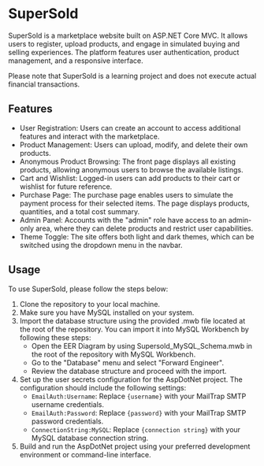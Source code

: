 # SuperSold

SuperSold is a marketplace website built on ASP.NET Core MVC. It allows users to register, upload products, and engage in simulated buying and selling experiences. The platform features user authentication, product management, and a responsive interface.

Please note that SuperSold is a learning project and does not execute actual financial transactions.

## Features

- User Registration: Users can create an account to access additional features and interact with the marketplace.
- Product Management: Users can upload, modify, and delete their own products.
- Anonymous Product Browsing: The front page displays all existing products, allowing anonymous users to browse the available listings.
- Cart and Wishlist: Logged-in users can add products to their cart or wishlist for future reference.
- Purchase Page: The purchase page enables users to simulate the payment process for their selected items. The page displays products, quantities, and a total cost summary.
- Admin Panel: Accounts with the "admin" role have access to an admin-only area, where they can delete products and restrict user capabilities.
- Theme Toggle: The site offers both light and dark themes, which can be switched using the dropdown menu in the navbar.

## Usage

To use SuperSold, please follow the steps below:

1. Clone the repository to your local machine.
2. Make sure you have MySQL installed on your system.
3. Import the database structure using the provided .mwb file located at the root of the repository. You can import it into MySQL Workbench by following these steps:
   - Open the EER Diagram by using Supersold_MySQL_Schema.mwb in the root of the repository with MySQL Workbench.
   - Go to the "Database" menu and select "Forward Engineer".
   - Review the database structure and proceed with the import.
4. Set up the user secrets configuration for the AspDotNet project. The configuration should include the following settings:
   - `EmailAuth:Username`: Replace `{username}` with your MailTrap SMTP username credentials.
   - `EmailAuth:Password`: Replace `{password}` with your MailTrap SMTP password credentials.
   - `ConnectionString:MySQL`: Replace `{connection string}` with your MySQL database connection string.
5. Build and run the AspDotNet project using your preferred development environment or command-line interface.
